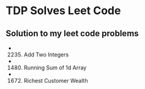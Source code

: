 # TDP Solves Leet Code

## Solution to my leet code problems

- 2235. Add Two Integers
- 1480. Running Sum of 1d Array
- 1672. Richest Customer Wealth 
